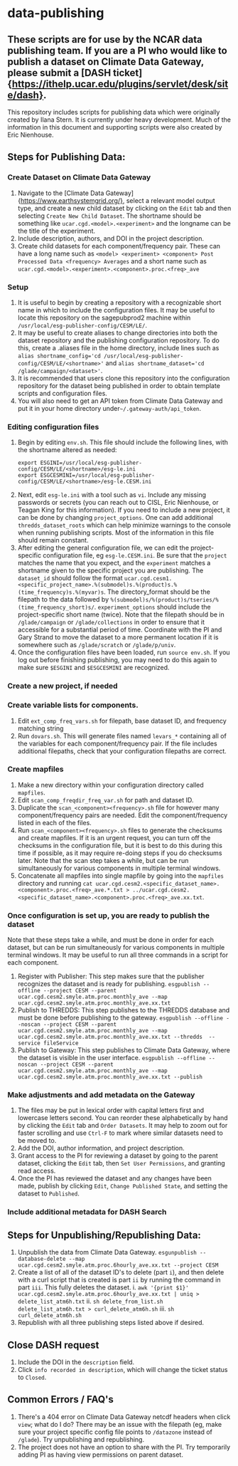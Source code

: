 # data-publishing
## These scripts are for use by the NCAR data publishing team. If you are a PI who would like to publish a dataset on Climate Data Gateway, please submit a [DASH ticket]{https://ithelp.ucar.edu/plugins/servlet/desk/site/dash}.

This repository includes scripts for publishing data which were originally created by Ilana Stern. It is currently under heavy development. Much of the information in this document and supporting scripts were also created by Eric Nienhouse.


## Steps for Publishing Data:
### Create Dataset on Climate Data Gateway
1. Navigate to the [Climate Data Gateway]{https://www.earthsystemgrid.org/}, select a relevant model output type, and create a new child dataset by clicking on the `Edit` tab and then selecting `Create New Child Dataset`. The shortname should be something like `ucar.cgd.<model>.<experiment>` and the longname can be the title of the experiment.
2. Include description, authors, and DOI in the project description.
3. Create child datasets for each component/frequency pair. These can have a long name such as `<model> <experiment> <component> Post Processed Data <frequency> Averages` and a short name such as `ucar.cgd.<model>.<experiment>.<component>.proc.<freq>_ave`

### Setup
1. It is useful to begin by creating a repository with a recognizable short name in which to include the configuration files. It may be useful to locate this repository on the sagepubprod2 machine within `/usr/local/esg-publisher-config/CESM/LE/`.
2. It may be useful to create aliases to change directories into both the dataset repository and the publishing configuration repository. To do this, create a .aliases file in the home directory, include lines such as `alias shortname_config='cd /usr/local/esg-publisher-config/CESM/LE/<shortname>'` and `alias shortname_dataset='cd /glade/campaign/<dataset>'`.
3. It is recommended that users clone this repository into the configuration repository for the dataset being published in order to obtain template scripts and configuration files.
4. You will also need to get an API token from Climate Data Gateway and put it in your home directory under`~/.gateway-auth/api_token`.
### Editing configuration files
1. Begin by editing `env.sh`. This file should include the following lines, with the shortname altered as needed:
      ```
      export ESGINI=/usr/local/esg-publisher-config/CESM/LE/<shortname>/esg-le.ini
      export ESGCESMINI=/usr/local/esg-publisher-config/CESM/LE/<shortname>/esg-le.CESM.ini
      ```
2. Next, edit `esg-le.ini` with a tool such as `vi`. Include any missing passwords or secrets (you can reach out to CISL, Eric Nienhouse, or Teagan King for this information). If you need to include a new project, it can be done by changing `project_options`. One can add additional `thredds_dataset_roots` which can help minimize warnings to the console when running publishing scripts. Most of the information in this file should remain constant.
3. After editing the general configuration file, we can edit the project-specific configuration file, eg `esg-le.CESM.ini`. Be sure that the `project` matches the name that you expect, and the `experiment` matches a shortname given to the specific project you are publishing. The `dataset_id` should follow the format `ucar.cgd.cesm1.<specific_project_name>.%(submodel)s.%(product)s.%(time_frequency)s.%(myvar)s`. The directory_format should be the filepath to the data followed by `%(submodel)s/%(product)s/tseries/%(time_frequency_short)s/`. `experiment_options` should include the project-specific short name (twice). Note that the filepath should be in `/glade/campaign` or `/glade/collections` in order to ensure that it accessible for a substantial period of time. Coordinate with the PI and Gary Strand to move the dataset to a more permanent location if it is somewhere such as `/glade/scratch` or `/glade/p/univ`.
4. Once the configuration files have been loaded, run `source env.sh`. If you log out before finishing publishing, you may need to do this again to make sure `$ESGINI` and `$ESGCESMINI` are recognized.

### Create a new project, if needed

### Create variable lists for components. 
1. Edit `ext_comp_freq_vars.sh` for filepath, base dataset ID, and frequency matching string
2. Run `dovars.sh`. This will generate files named `levars_*` containing all of the variables for each component/frequency pair. If the file includes additional filepaths, check that your configuration filepaths are correct.

### Create mapfiles
1. Make a new directory within your configuration directory called `mapfiles`.
2. Edit `scan_comp_freqdir_freq_var.sh` for path and dataset ID.
3. Duplicate the `scan_<component><frequency>.sh` file for however many component/frequency pairs are needed. Edit the component/frequency listed in each of the files.
4. Run `scan_<component><frequency>.sh` files to generate the checksums and create mapfiles. If it is an urgent request, you can turn off the checksums in the configuration file, but it is best to do this during this time if possible, as it may require re-doing steps if you do checksums later. Note that the scan step takes a while, but can be run simultaneously for various components in multiple terminal windows.
5. Concatenate all mapfiles into single mapfile by going into the `mapfiles` directory and running `cat ucar.cgd.cesm2.<specific_dataset_name>.<component>.proc.<freq>_ave.*.txt > ../ucar.cgd.cesm2.<specific_dataset_name>.<component>.proc.<freq>_ave.xx.txt`.

### Once configuration is set up, you are ready to publish the dataset
Note that these steps take a while, and must be done in order for each dataset, but can be run simultaneously for various components in multiple terminal windows. It may be useful to run all three commands in a script for each component.
1. Register with Publisher: This step makes sure that the publisher recognizes the dataset and is ready for publishing.
`esgpublish --offline --project CESM --parent ucar.cgd.cesm2.smyle.atm.proc.monthly_ave --map ucar.cgd.cesm2.smyle.atm.proc.monthly_ave.xx.txt`
2. Publish to THREDDS: This step publishes to the THREDDS database and must be done before publishing to the gateway.
`esgpublish --offline --noscan --project CESM --parent ucar.cgd.cesm2.smyle.atm.proc.monthly_ave --map ucar.cgd.cesm2.smyle.atm.proc.monthly_ave.xx.txt --thredds  --service fileService`
3. Publish to Gateway: This step publishes to Climate Data Gateway, where the dataset is visible in the user interface.
`esgpublish --offline --noscan --project CESM --parent ucar.cgd.cesm2.smyle.atm.proc.monthly_ave --map ucar.cgd.cesm2.smyle.atm.proc.monthly_ave.xx.txt --publish`

### Make adjustments and add metadata on the Gateway
1. The files may be put in lexical order with capital letters first and lowercase letters second. You can reorder these alphabetically by hand by clicking the `Edit` tab and `Order Datasets`. It may help to zoom out for faster scrolling and use `Ctrl-F` to mark where similar datasets need to be moved to.
2. Add the DOI, author information, and project description.
3. Grant access to the PI for reviewing a dataset by going to the parent dataset, clicking the `Edit` tab, then `Set User Permissions`, and granting read access. 
4. Once the PI has reviewed the dataset and any changes have been made, publish by clicking `Edit`, `Change Published State`, and setting the dataset to `Published`.

### Include additional metadata for DASH Search

## Steps for Unpublishing/Republishing Data:
1. Unpublish the data from Climate Data Gateway.
`esgunpublish --database-delete --map ucar.cgd.cesm2.smyle.atm.proc.6hourly_ave.xx.txt --project CESM`
2. Create a list of all of the dataset ID's to delete (part `i`), and then delete with a curl script that is created is part `ii` by running the command in part `iii`. This fully deletes the dataset.
i. `awk '{print $1}' ucar.cgd.cesm2.smyle.atm.proc.6hourly_ave.xx.txt | uniq > delete_list_atm6h.txt`
ii. `sh delete_from_list.sh delete_list_atm6h.txt > curl_delete_atm6h.sh`
iii. `sh curl_delete_atm6h.sh`
3. Republish with all three publishing steps listed above if desired.

## Close DASH request
1. Include the DOI in the `description` field.
2. Click `info recorded in description`, which will change the ticket status to `Closed`.

## Common Errors / FAQ's
1. There's a 404 error on Climate Data Gateway netcdf headers when click `view`; what do I do?
There may be an issue with the filepath (eg, make sure your project specific config file points to `/datazone` instead of `/glade`). Try unpublishing and republishing.
2. The project does not have an option to share with the PI. 
Try temporarily adding PI as having view permissions on parent dataset.
